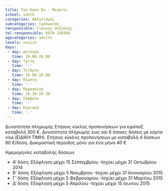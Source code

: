 ```yaml
---
title: Tae Kwon Do - Μεσαίοι
school: xanth
categories: Αθλητισμός
subcategories: taekwondo
rensponsible: Γιάννης Ουζούνης
tel-rensponsible: 6978 240366
agecategories: adults
levels: novice
days:
 - day: Δευτέρα
   time: 19.00-20.00
 - day: Τρίτη
   time: '-'
 - day: Τετάρτη
   time: 19.00-20.00
 - day: Πέμπτη
   time: '-'
 - day: Παρασκευή
   time: 19.30-20.30
 - day: Σάββατο
   time: '-'
 - day: Κυριακή
   time: '-'
---
```


Δυνατότητα πληρωμής
Ετήσιος κύκλος προπονήσεων για εφάπαξ καταβολή 300 €. 
Δυνατότητα πληρωμής έως και 6 άτοκες δόσεις με κάρτα visa (ΕΙΔΙΚΗ ΤΙΜΗ). 
Ετήσιος κύκλος προπονήσεων με καταβολή 4 δόσεων 80 €/δόση. 
Δοκιμαστική περίοδος μόνο για ένα μήνα 40 €

Ημερομηνίες καταβολής δόσεων
- A’ δόση: Εξόφληση μέχρι 15 Σεπτεμβρίου -Ισχύει μέχρι 31 Οκτωβρίου 2014
- Β’ δόση: Εξόφληση μέχρι 5 Νοεμβρίου -Ισχύει μέχρι 31 Ιανουαρίου 2015
- Γ’ δόση: Εξόφληση μέχρι 5 Φεβρουαρίου -Ισχύει μέχρι 31 Μαρτίου 2015
- Δ’ δόση: Εξόφληση μέχρι 5 Απριλίου -Ισχύει μέχρι 15 Ιουνίου 2015